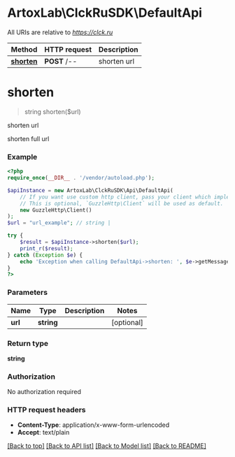 # ArtoxLab\ClckRuSDK\DefaultApi

All URIs are relative to *https://clck.ru*

Method | HTTP request | Description
------------- | ------------- | -------------
[**shorten**](DefaultApi.md#shorten) | **POST** /-- | shorten url

# **shorten**
> string shorten($url)

shorten url

shorten full url

### Example
```php
<?php
require_once(__DIR__ . '/vendor/autoload.php');

$apiInstance = new ArtoxLab\ClckRuSDK\Api\DefaultApi(
    // If you want use custom http client, pass your client which implements `GuzzleHttp\ClientInterface`.
    // This is optional, `GuzzleHttp\Client` will be used as default.
    new GuzzleHttp\Client()
);
$url = "url_example"; // string | 

try {
    $result = $apiInstance->shorten($url);
    print_r($result);
} catch (Exception $e) {
    echo 'Exception when calling DefaultApi->shorten: ', $e->getMessage(), PHP_EOL;
}
?>
```

### Parameters

Name | Type | Description  | Notes
------------- | ------------- | ------------- | -------------
 **url** | **string**|  | [optional]

### Return type

**string**

### Authorization

No authorization required

### HTTP request headers

 - **Content-Type**: application/x-www-form-urlencoded
 - **Accept**: text/plain

[[Back to top]](#) [[Back to API list]](../../README.md#documentation-for-api-endpoints) [[Back to Model list]](../../README.md#documentation-for-models) [[Back to README]](../../README.md)

